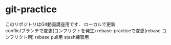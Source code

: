 # git-practice
このリポジトリはGit動画講座用です．
ローカルで更新  
conflictブランチで変更(コンフリクトを発生)
rebase-practiceで変更(rebase コンフリクト用)
rebase pull用
stash練習用
